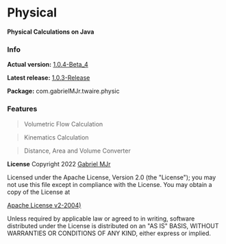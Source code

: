 # Physical
 **Physical Calculations on Java**

### Info

**Actual version:** [1.0.4-Beta_4](https://github.com/gabrielmjr/Physic/releases/tag/v1.0.4-beta_1)

**Latest release:** [1.0.3-Release](https://github.com/gabrielmjr/Physic/releases/tag/v1.0.3)

**Package:** com.gabrielMJr.twaire.physic

### Features
> Volumetric Flow Calculation

> Kinematics Calculation

> Distance, Area and Volume Converter

**License**
Copyright 2022 [Gabriel MJr](https://gitHub.com/gabrielmjr)

Licensed under the Apache License, Version 2.0 (the "License");
you may not use this file except in compliance with the License.
You may obtain a copy of the License at

[Apache License v2-2004)](http://www.apache.org/licenses/LICENSE-2.0)

Unless required by applicable law or agreed to in writing, software distributed under the License is distributed on an "AS IS" BASIS, WITHOUT WARRANTIES OR CONDITIONS OF ANY KIND, either express or implied.
